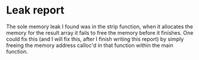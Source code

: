 # Leak report

The sole memory leak I found was in the strip function, when it allocates the memory for the result array it fails to free the memory before it finishes. One could fix this (and I will fix this, after I finish writing this report) by simply freeing the memory address calloc'd in that function within the main function. 


